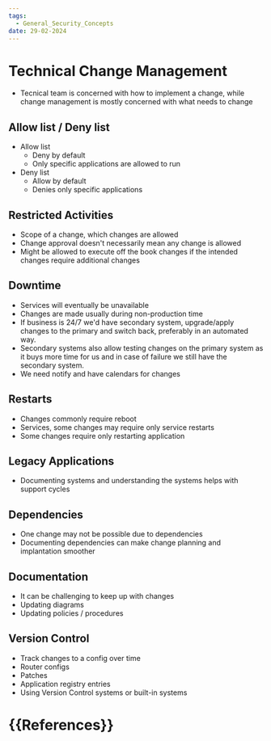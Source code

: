 ```yaml
---
tags:
  - General_Security_Concepts
date: 29-02-2024
---
```


# Technical Change Management
 - Tecnical team is concerned with how to implement a change, while change management is mostly concerned with what needs to change
## Allow list / Deny list ##
- Allow list
	- Deny by default
	- Only specific applications are allowed to run
- Deny list
	- Allow by default
	- Denies only specific applications
## Restricted Activities ##
- Scope of a change, which changes are allowed
- Change approval doesn't necessarily mean any change is allowed
- Might be allowed to execute off the book changes if the intended changes require additional changes
## Downtime ##
- Services will eventually be unavailable
- Changes are made usually during non-production time
- If business is 24/7 we'd have secondary system, upgrade/apply changes to the primary and switch back, preferably in an automated way.
- Secondary systems also allow testing changes on the primary system as it buys more time for us and in case of failure we still have the secondary system.
- We need notify and have calendars for changes
## Restarts ##
- Changes commonly require reboot
- Services, some changes may require only service restarts
- Some changes require only restarting application
## Legacy Applications ##
- Documenting systems and understanding the systems  helps with support cycles
## Dependencies ##
- One change may not be possible due to dependencies
- Documenting dependencies can make change planning and implantation smoother 
## Documentation ##
- It can be challenging to keep up with changes
- Updating diagrams
- Updating policies / procedures
## Version Control ##
- Track changes to a config over time
- Router configs
- Patches
- Application registry entries
- Using Version Control systems or built-in systems
# {{References}}
